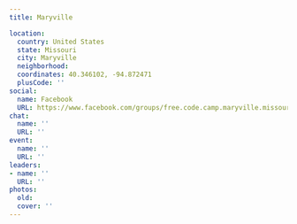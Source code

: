 ```yaml
---
title: Maryville

location:
  country: United States
  state: Missouri
  city: Maryville
  neighborhood: 
  coordinates: 40.346102, -94.872471
  plusCode: ''
social:
  name: Facebook
  URL: https://www.facebook.com/groups/free.code.camp.maryville.missouri
chat:
  name: ''
  URL: ''
event:
  name: ''
  URL: ''
leaders:
- name: ''
  URL: ''
photos:
  old: 
  cover: ''
---
```

